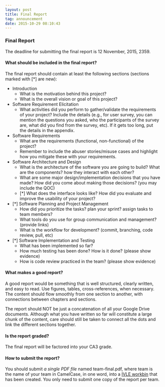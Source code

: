 ```yaml
---
layout: post
title: Final Report
tag: announcement
date: 2015-10-29 08:10:43 
---
```


### Final Report

The deadline for submitting the final report is 12 November, 2015, 2359.

#### What should be included in the final report?

The final report should contain at least the following sections (sections marked with [*] are new):

+ Introduction
	+ What is the motivation behind this project?
	+ What is the overall vision or goal of this project?
+ Software Requirement Elicitation
    + What activities did you perform to gather/validate the requirements of your project?  Include the details (e.g., for user survey, you can mention the questions you asked, who the participants of the survey are, what did you find from the survey, etc).  If it gets too long, put the details in the appendix.
+ Software Requirements
    + What are the requirements (functional, non-functional) of the project?
    + Remember to include the abuser stories/misuse cases and highlight how you mitigate these with your requirements.
+ Software Architecture and Design
    + What is the architecture of the software you are going to build?  What are the components? how they interact with each other?
	+ What are some major design/implementation decisions that you have made?  How did you come about making those decisions? (you may include the QOC)
	+ [*] What does the interface looks like?  How did you evaluate and improve the usability of your project? 
+ [*] Software Planning and Project Management 
    + How did you prioritize the tasks? plan your sprint?  assign tasks to team members?
	+ What tools do you use for group communication and management?  (provide links)
	+ What is the workflow for development? (commit, branching, code review, pull, etc)
+ [*] Software Implementation and Testing
    + What has been implemented so far?
	+ How much testing has been done?  How is it done? (please show evidence)
	+ How is code review practiced in the team?  (please show evidence)

#### What makes a good report?

A good report would be something that is well structured, clearly written, and easy to read.  Use figures, tables, cross-references, when necessary.  The content should flow smoothly from one section to another, with connections between chapters and sections.  

The report should NOT be just a concatenation of all your Google Drive documents.  Although what you have written so far will constitute a large chunk of the content, care should still be taken to connect all the dots and link the different sections together.

#### Is the report graded?

The final report will be factored into your CA3 grade.

#### How to submit the report?

You should submit _a single PDF file_ named team-final.pdf, where team is the name of your team in CamelCase, in one word, into a <a href="https://ivle.nus.edu.sg/v1/File/Staff/default.aspx?CourseID=91613bf3-f41c-4b03-921f-cd0ef7a63a87&WorkbinID=2976d6d8-d261-4650-a26c-bb9298cf4bd1&FolderID=4c793847-1846-4f3f-81d0-1152c3f70e7f">IVLE workbin</a> that has been created.  You only need to submit one copy of the report per team.
